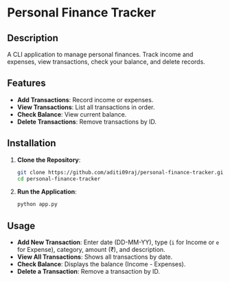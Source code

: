 # Personal Finance Tracker

## Description

A CLI application to manage personal finances. Track income and expenses, view transactions, check your balance, and delete records.

## Features

- **Add Transactions**: Record income or expenses.
- **View Transactions**: List all transactions in order.
- **Check Balance**: View current balance.
- **Delete Transactions**: Remove transactions by ID.

## Installation

1. **Clone the Repository**:
    ```bash
    git clone https://github.com/aditi09raj/personal-finance-tracker.git
    cd personal-finance-tracker
    ```

2. **Run the Application**:
    ```bash
    python app.py
    ```

## Usage

- **Add New Transaction**: Enter date (DD-MM-YY), type (`i` for Income or `e` for Expense), category, amount (₹), and description.
- **View All Transactions**: Shows all transactions by date.
- **Check Balance**: Displays the balance (Income - Expenses).
- **Delete a Transaction**: Remove a transaction by ID.
